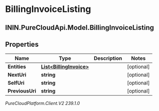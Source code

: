 # BillingInvoiceListing

## ININ.PureCloudApi.Model.BillingInvoiceListing

## Properties

|Name | Type | Description | Notes|
|------------ | ------------- | ------------- | -------------|
| **Entities** | [**List&lt;BillingInvoice&gt;**](BillingInvoice) |  | [optional] |
| **NextUri** | **string** |  | [optional] |
| **SelfUri** | **string** |  | [optional] |
| **PreviousUri** | **string** |  | [optional] |



_PureCloudPlatform.Client.V2 239.1.0_
